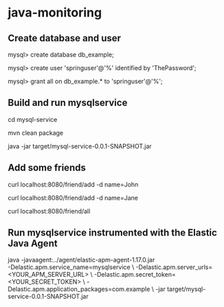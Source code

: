 # java-monitoring

## Create database and user

mysql> create database db_example; 

mysql> create user 'springuser'@'%' identified by 'ThePassword'; 

mysql> grant all on db_example.* to 'springuser'@'%'; 

## Build and run mysqlservice
cd mysql-service

mvn clean package 

java -jar target/mysql-service-0.0.1-SNAPSHOT.jar 

## Add some friends
curl localhost:8080/friend/add -d name=John 

curl localhost:8080/friend/add -d name=Jane 

curl localhost:8080/friend/all 

## Run mysqlservice instrumented with the Elastic Java Agent
java -javaagent:../agent/elastic-apm-agent-1.17.0.jar \
 -Delastic.apm.service_name=mysqlservice \\
 -Delastic.apm.server_urls=<YOUR_APM_SERVER_URL> \\
 -Delastic.apm.secret_token=<YOUR_SECRET_TOKEN> \\
 -Delastic.apm.application_packages=com.example \\
 -jar target/mysql-service-0.0.1-SNAPSHOT.jar 

